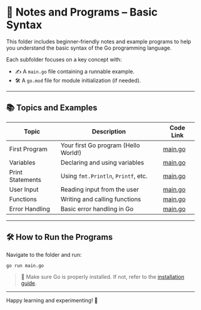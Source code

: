 # 🧠 Notes and Programs – Basic Syntax

This folder includes beginner-friendly notes and example programs to help you understand the basic syntax of the Go programming language.

Each subfolder focuses on a key concept with:
- ✍️ A `main.go` file containing a runnable example.
- 🛠 A `go.mod` file for module initialization (if needed).

---

## 📚 Topics and Examples

| Topic                  | Description                           | Code Link                     |
|------------------------|---------------------------------------|-------------------------------|
| First Program          | Your first Go program (Hello World!)  | [main.go](./01_first_program/main.go) |
| Variables              | Declaring and using variables         | [main.go](./02_variables/main.go)     |
| Print Statements       | Using `fmt.Println`, `Printf`, etc.   | [main.go](./03_print/main.go)        |
| User Input             | Reading input from the user           | [main.go](./04_user_input/main.go)   |
| Functions              | Writing and calling functions         | [main.go](./05_functions/main.go)    |
| Error Handling         | Basic error handling in Go            | [main.go](./06_error_handling/main.go) |

---

## 🛠 How to Run the Programs

Navigate to the folder and run:

```bash
go run main.go
````

> 📌 Make sure Go is properly installed. If not, refer to the [installation guide](../../02-installation/README.md).

---

Happy learning and experimenting! 🚀